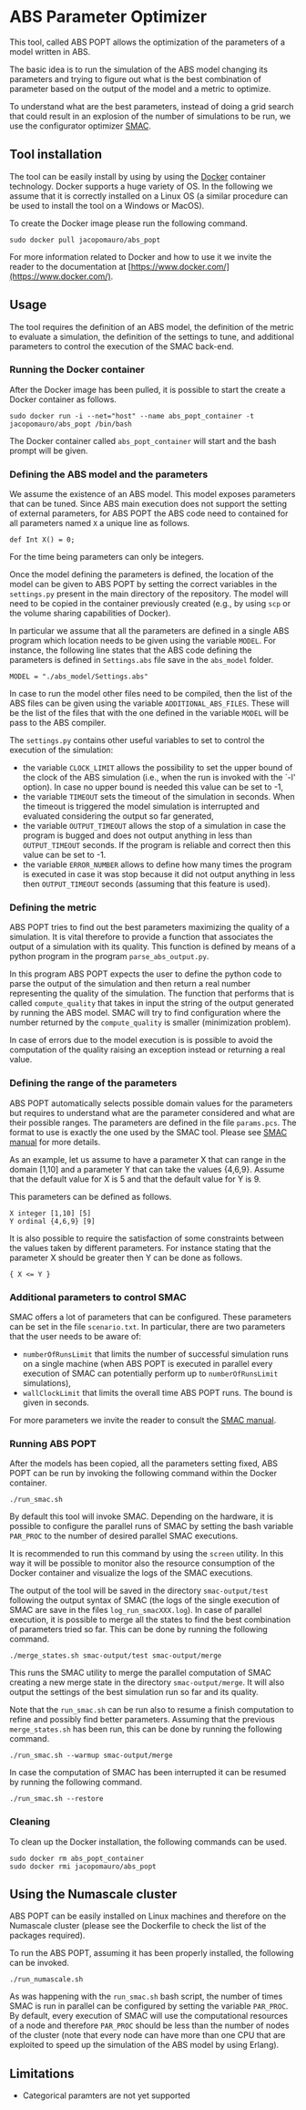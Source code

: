 # ABS Parameter Optimizer

This tool, called ABS POPT allows the optimization of the parameters of a
model written in ABS.

The basic idea is to run the simulation of the ABS model changing its
parameters and trying to figure out what is the best combination of parameter
based on the output of the model and a metric to optimize.

To understand what are the best parameters, instead of doing a grid search that
could result in an explosion of the number of simulations to be run, we use the
configurator optimizer [SMAC](http://www.cs.ubc.ca/labs/beta/Projects/SMAC/).

## Tool installation

The tool can be easily install by using by using the
[Docker](https://www.docker.com/) container technology.  Docker supports a
huge variety of OS. In the following we assume that it is correctly installed
on a Linux OS (a similar procedure can be used to install the tool on a
Windows or MacOS).

To create the Docker image please run the following command.

```
sudo docker pull jacopomauro/abs_popt
```

For more information related to Docker and how to use it we invite the reader
to the documentation at [https://www.docker.com/](https://www.docker.com/).


## Usage

The tool requires the definition of an ABS model, the definition of the
metric to evaluate a simulation, the definition of the settings to tune,
and additional parameters to control the execution of the SMAC back-end.

### Running the Docker container

After the Docker image has been pulled, it is possible to start the create
a Docker container as follows.

```
sudo docker run -i --net="host" --name abs_popt_container -t jacopomauro/abs_popt /bin/bash
```

The Docker container called `abs_popt_container` will start and the bash
prompt will be given.

### Defining the ABS model and the parameters

We assume the existence of an ABS model. This model exposes parameters
that can be tuned. Since ABS main execution does not support the setting
of external parameters, for ABS POPT the ABS code need to contained for all
parameters named `X` a unique line as follows.

```
def Int X() = 0;
```

For the time being parameters can only be integers.

Once the model defining the parameters is defined, the location of the model
can be given to ABS POPT by setting the correct variables in the `settings.py`
present in the main directory of the repository. The model will need to be 
copied in the container previously created (e.g., by using `scp` or the volume
sharing capabilities of Docker).

In particular we assume that all the parameters are defined in a single
ABS program which location needs to be given using the variable `MODEL`.
For instance, the following line states that the ABS code defining the
parameters is defined in `Settings.abs` file save in the `abs_model` folder.

```
MODEL = "./abs_model/Settings.abs"
```

In case to run the model other files need to be compiled, then the list
of the ABS files can be given using the variable `ADDITIONAL_ABS_FILES`.
These will be the list of the files that with the one defined in the variable
`MODEL` will be pass to the ABS compiler.

The `settings.py` contains other useful variables to set to control the execution
of the simulation:
- the variable `CLOCK_LIMIT` allows the possibility to set the upper bound
	of the clock of the ABS simulation (i.e., when the run is invoked with the
	`-l' option). In case no upper bound is needed this value can be set to -1,
- the variable `TIMEOUT` sets the timeout of the simulation in seconds. When
	the timeout is triggered the model simulation is interrupted and evaluated
	considering the output so far generated,
- the variable `OUTPUT_TIMEOUT` allows the stop of a simulation in case the
	program is bugged and does not output anything in less than `OUTPUT_TIMEOUT`
	seconds. If the program is reliable and correct then this value can be set to
  -1.
- the variable `ERROR_NUMBER` allows to define how many times the program is
	executed in case it was stop because it did not output anything in less then
	`OUTPUT_TIMEOUT` seconds (assuming that this feature is used).

### Defining the metric

ABS POPT tries to find out the best parameters maximizing the quality of
a simulation.  It is vital therefore to provide a function that associates
the output of a simulation with its quality.  This function is defined by
means of a python program in the program `parse_abs_output.py`.

In this program ABS POPT expects the user to define the python code to parse
the output of the simulation and then return a real number representing
the quality of the simulation. The function that performs that is called
`compute_quality` that takes in input the string of the output generated by
running the ABS model. SMAC will try to find configuration where the number
returned by the `compute_quality` is smaller (minimization problem). 

In case of errors due to the model execution is is possible to avoid the
computation of the quality raising an exception instead or returning a
real value.

### Defining the range of the parameters

ABS POPT automatically selects possible domain values for the parameters but
requires to understand what are the parameter considered and what are their
possible ranges. The parameters are defined in the file `params.pcs`. The
format to use is exactly the one used by the SMAC tool.  Please see
[SMAC manual](http://www.cs.ubc.ca/labs/beta/Projects/SMAC/v2.10.03/manual.pdf)
for more details.

As an example, let us assume to have a parameter X that can range in the
domain [1,10] and a parameter Y that can take the values {4,6,9}. Assume
that the default value for X is 5 and that the default value for Y is 9.

This parameters can be defined as follows.

```
X integer [1,10] [5]
Y ordinal {4,6,9} [9]
```

It is also possible to require the satisfaction of some constraints between
the values taken by different parameters. For instance stating that the
parameter X should be greater then Y can be done as follows.

```
{ X <= Y }
```

### Additional parameters to control SMAC

SMAC offers a lot of parameters that can be configured. These parameters can be
set in the file `scenario.txt`.
In particular, there are two parameters that the user needs to be aware of:
- `numberOfRunsLimit` that limits the number of successful simulation runs
	on a single machine (when ABS POPT is executed in parallel every execution
	of SMAC can potentially perform up to `numberOfRunsLimit` simulations),
- `wallClockLimit` that limits the overall time ABS POPT runs. The bound is
	given in seconds.

For more parameters we invite the reader to consult the 
[SMAC manual](http://www.cs.ubc.ca/labs/beta/Projects/SMAC/v2.10.03/manual.pdf).

### Running ABS POPT

After the models has been copied, all the parameters setting fixed,
ABS POPT can be run by invoking the following command within the 
Docker container.

```
./run_smac.sh
```

By default this tool will invoke SMAC. Depending on the hardware, it is
possible to configure the parallel runs of SMAC by setting the bash variable
`PAR_PROC` to the number of desired parallel SMAC executions.

It is recommended to run this command by using the
`screen` utility. In this way it will be possible to monitor also the
resource consumption of the Docker container and visualize the logs of the
SMAC executions.

The output of the tool will be saved in the directory `smac-output/test`
following the output syntax of SMAC (the logs of the single execution of SMAC 
are save in the files `log_run_smacXXX.log`).
In case of parallel execution, it is possible to merge all the states to find
the best combination of parameters tried so far.
This can be done by running the following command.

```
./merge_states.sh smac-output/test smac-output/merge
```

This runs the SMAC utility to merge the parallel computation of SMAC creating
a new merge state in the directory `smac-output/merge`.  It will also output
the settings of the best simulation run so far and its quality.

Note that the `run_smac.sh` can be run also to resume a finish computation
to refine and possibly find better parameters.
Assuming that the previous `merge_states.sh` has been run, this can be done
by running the following command.

```
./run_smac.sh --warmup smac-output/merge
```

In case the computation of SMAC has been interrupted it can be resumed by running
the following command.

```
./run_smac.sh --restore
```

### Cleaning

To clean up the Docker installation, the following commands can be used.

```
sudo docker rm abs_popt_container
sudo docker rmi jacopomauro/abs_popt
```

## Using the Numascale cluster

ABS POPT can be easily installed on Linux machines and therefore on the
Numascale cluster (please see the Dockerfile to check the list of the packages
required).

To run the ABS POPT, assuming it has been properly installed, the following
can be invoked.

```
./run_numascale.sh

```

As was happening with the `run_smac.sh` bash script, the number of 
times SMAC is run in parallel can be configured by setting the variable
`PAR_PROC`. By default, every execution of SMAC will use the computational 
resources of a node and therefore `PAR_PROC` should be less than the number of 
nodes of the cluster (note that every node can have more than one CPU that
are exploited to speed up the simulation of the ABS model by using Erlang).

## Limitations

- Categorical paramters are not yet supported
